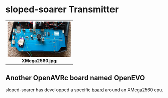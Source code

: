 # sloped-soarer Transmitter

<table cellspacing=0>
  <tr>
    <td align=center width=200><a href="https://github.com/Ingwie/OpenAVRc_Hw/blob/V3/User's%20OpenAVRc%20Transmitters/sloped-soarer/XMega2560.jpg"><img src="https://github.com/Ingwie/OpenAVRc_Hw/blob/V3/User's%20OpenAVRc%20Transmitters/sloped-soarer/XMega2560.jpg" border="0" name="submit" title="XMega2560.jpg" alt="XMega2560.jpg"/></a><br><b>XMega2560.jpg</b></td>
  </tr>
</table>

## Another OpenAVRc board named OpenEVO
sloped-soarer has developped a specific [board](https://github.com/sloped-soarer/openevo) around an XMega2560 cpu.



